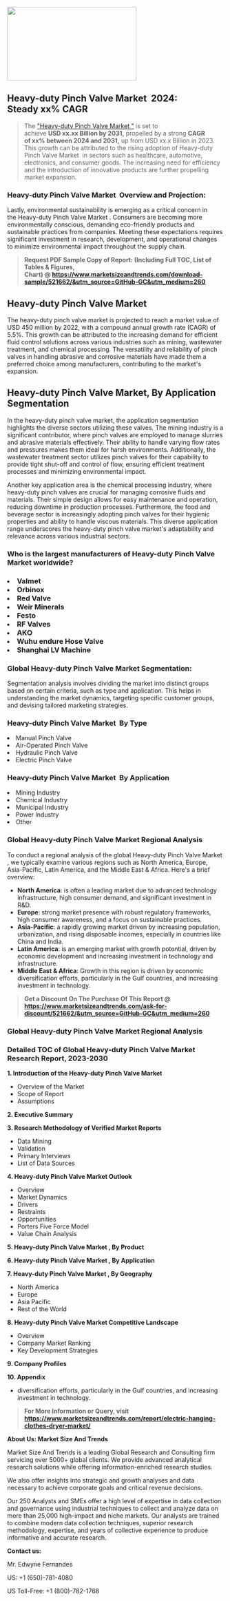 <p><img class="alignnone size-medium wp-image-20088" src="https://ffe5etoiles.com/wp-content/uploads/2024/12/MST1-300x171.png" alt="" width="300" height="171" /></p><h2 id="ember46" class="ember-view reader-text-block__heading-2">Heavy-duty Pinch Valve Market &nbsp;2024: Steady&nbsp;xx% CAGR</h2><blockquote id="ember47" class="ember-view reader-text-block__blockquote">The&nbsp;<a class="app-aware-link " href="https://www.marketsizeandtrends.com/download-sample/521662/&utm_source=GitHub-GC&utm_medium=260" target="_blank" data-test-app-aware-link="">"Heavy-duty Pinch Valve Market "</a>&nbsp;is set to achieve&nbsp;<strong>USD&nbsp;xx.xx&nbsp;Billion by 2031,</strong>&nbsp;propelled by a strong&nbsp;<strong>CAGR of&nbsp;xx% between 2024 and 2031,</strong>&nbsp;up from USD xx.x Billion in 2023. This growth can be attributed to the rising adoption of&nbsp;Heavy-duty Pinch Valve Market &nbsp;in sectors such as healthcare, automotive, electronics, and consumer goods. The increasing need for efficiency and the introduction of innovative products are further propelling market expansion.</blockquote><h3 id="ember48" class="ember-view reader-text-block__heading-3">Heavy-duty Pinch Valve Market &nbsp;Overview and Projection:</h3><p id="ember49" class="ember-view reader-text-block__paragraph">Lastly, environmental sustainability is emerging as a critical concern in the&nbsp;Heavy-duty Pinch Valve Market . Consumers are becoming more environmentally conscious, demanding eco-friendly products and sustainable practices from companies. Meeting these expectations requires significant investment in research, development, and operational changes to minimize environmental impact throughout the supply chain.</p><blockquote id="ember50" class="ember-view reader-text-block__blockquote"><strong>Request PDF Sample Copy of Report: (Including Full TOC, List of Tables &amp; Figures, Chart)&nbsp;@&nbsp;<strong><a href="https://www.marketsizeandtrends.com/download-sample/521662/&utm_source=GitHub-GC&utm_medium=260" target="_blank">https://www.marketsizeandtrends.com/download-sample/521662/&utm_source=GitHub-GC&utm_medium=260</a></strong></strong></blockquote><h3 class=""> <h2>Heavy-duty Pinch Valve Market</h2><p>The heavy-duty pinch valve market is projected to reach a market value of USD 450 million by 2022, with a compound annual growth rate (CAGR) of 5.5%. This growth can be attributed to the increasing demand for efficient fluid control solutions across various industries such as mining, wastewater treatment, and chemical processing. The versatility and reliability of pinch valves in handling abrasive and corrosive materials have made them a preferred choice among manufacturers, contributing to the market's expansion.</p><h2>Heavy-duty Pinch Valve Market, By Application Segmentation</h2><p>In the heavy-duty pinch valve market, the application segmentation highlights the diverse sectors utilizing these valves. The mining industry is a significant contributor, where pinch valves are employed to manage slurries and abrasive materials effectively. Their ability to handle varying flow rates and pressures makes them ideal for harsh environments. Additionally, the wastewater treatment sector utilizes pinch valves for their capability to provide tight shut-off and control of flow, ensuring efficient treatment processes and minimizing environmental impact.</p><p>Another key application area is the chemical processing industry, where heavy-duty pinch valves are crucial for managing corrosive fluids and materials. Their simple design allows for easy maintenance and operation, reducing downtime in production processes. Furthermore, the food and beverage sector is increasingly adopting pinch valves for their hygienic properties and ability to handle viscous materials. This diverse application range underscores the heavy-duty pinch valve market's adaptability and relevance across various industrial sectors.</p></h3><h3 id="" class="">Who is the largest manufacturers of&nbsp;Heavy-duty Pinch Valve Market worldwide?</h3><h3 class=""></Li><Li>Valmet</Li><Li> Orbinox</Li><Li> Red Valve</Li><Li> Weir Minerals</Li><Li> Festo</Li><Li> RF Valves</Li><Li> AKO</Li><Li> Wuhu endure Hose Valve</Li><Li> Shanghai LV Machine</h3><h3 id="ember53" class="ember-view reader-text-block__heading-3">Global&nbsp;Heavy-duty Pinch Valve Market Segmentation:</h3><p id="ember54" class="ember-view reader-text-block__paragraph">Segmentation analysis involves dividing the market into distinct groups based on certain criteria, such as type and application. This helps in understanding the market dynamics, targeting specific customer groups, and devising tailored marketing strategies.</p><h3 id="" class="">Heavy-duty Pinch Valve Market &nbsp;By Type</h3><p></Li><Li>Manual Pinch Valve</Li><Li> Air-Operated Pinch Valve</Li><Li> Hydraulic Pinch Valve</Li><Li> Electric Pinch Valve</p><h3 id="" class="">Heavy-duty Pinch Valve Market &nbsp;By Application</h3><p class=""></Li><Li>Mining Industry</Li><Li> Chemical Industry</Li><Li> Municipal Industry</Li><Li> Power Industry</Li><Li> Other</p><h3 id="ember62" class="ember-view reader-text-block__heading-3">Global Heavy-duty Pinch Valve Market Regional Analysis</h3><p id="ember63" class="ember-view reader-text-block__paragraph">To conduct a regional analysis of the global Heavy-duty Pinch Valve Market , we typically examine various regions such as North America, Europe, Asia-Pacific, Latin America, and the Middle East &amp; Africa. Here's a brief overview:</p><ul><li><strong>North America</strong>: is often a leading market due to advanced technology infrastructure, high consumer demand, and significant investment in R&amp;D.</li><li><strong>Europe</strong>: strong market presence with robust regulatory frameworks, high consumer awareness, and a focus on sustainable practices.</li><li><strong>Asia-Pacific</strong>: a rapidly growing market driven by increasing population, urbanization, and rising disposable incomes, especially in countries like China and India.</li><li><strong>Latin America</strong>: is an emerging market with growth potential, driven by economic development and increasing investment in technology and infrastructure.</li><li><strong>Middle East &amp; Africa</strong>: Growth in this region is driven by economic diversification efforts, particularly in the Gulf countries, and increasing investment in technology.</li></ul><blockquote id="ember61" class="ember-view reader-text-block__blockquote"><strong>Get a Discount On The Purchase Of This Report @ <strong><a href="https://html-cleaner.com/" target="">https://www.marketsizeandtrends.com/ask-for-discount/521662/&utm_source=GitHub-GC&utm_medium=260</a></strong></strong></blockquote><h3 id="ember62" class="ember-view reader-text-block__heading-3">Global Heavy-duty Pinch Valve Market Regional Analysis</h3><h3 id="" class="">Detailed TOC of Global Heavy-duty Pinch Valve Market Research Report, 2023-2030</h3><p id="" class=""><strong>1. Introduction of the Heavy-duty Pinch Valve Market </strong></p><ul><li>Overview of the Market</li><li>Scope of Report</li><li>Assumptions</li></ul><p id="" class=""><strong>2. Executive Summary</strong></p><p id="" class=""><strong>3. Research Methodology of Verified Market Reports</strong></p><ul><li>Data Mining</li><li>Validation</li><li>Primary Interviews</li><li>List of Data Sources</li></ul><p id="" class=""><strong>4. Heavy-duty Pinch Valve Market Outlook</strong></p><ul><li>Overview</li><li>Market Dynamics</li><li>Drivers</li><li>Restraints</li><li>Opportunities</li><li>Porters Five Force Model</li><li>Value Chain Analysis</li></ul><p id="" class=""><strong>5. Heavy-duty Pinch Valve Market , By Product</strong></p><p id="" class=""><strong>6. Heavy-duty Pinch Valve Market , By Application</strong></p><p id="" class=""><strong>7. Heavy-duty Pinch Valve Market , By Geography</strong></p><ul><li>North America</li><li>Europe</li><li>Asia Pacific</li><li>Rest of the World</li></ul><p id="" class=""><strong>8. Heavy-duty Pinch Valve Market Competitive Landscape</strong></p><ul><li>Overview</li><li>Company Market Ranking</li><li>Key Development Strategies</li></ul><p id="" class=""><strong>9. Company Profiles</strong></p><p id="" class=""><strong>10. Appendix</strong></p><ul><li>diversification efforts, particularly in the Gulf countries, and increasing investment in technology.</li></ul><blockquote id="ember65" class="ember-view reader-text-block__blockquote"><strong>For More Information or Query, visit <strong><strong><a href="https://html-cleaner.com/" target="">https://www.marketsizeandtrends.com/report/electric-hanging-clothes-dryer-market/</a></strong></strong></strong></blockquote><p id="" class=""><strong>About Us: Market Size And Trends</strong></p><p id="" class="">Market Size And Trends is a leading Global Research and Consulting firm servicing over 5000+ global clients. We provide advanced analytical research solutions while offering information-enriched research studies.</p><p id="" class="">We also offer insights into strategic and growth analyses and data necessary to achieve corporate goals and critical revenue decisions.</p><p id="" class="">Our 250 Analysts and SMEs offer a high level of expertise in data collection and governance using industrial techniques to collect and analyze data on more than 25,000 high-impact and niche markets. Our analysts are trained to combine modern data collection techniques, superior research methodology, expertise, and years of collective experience to produce informative and accurate research.</p><p id="" class=""><strong>Contact us:</strong></p><p id="" class="">Mr. Edwyne Fernandes</p><p id="" class="">US: +1 (650)-781-4080</p><p id="" class="">US Toll-Free: +1 (800)-782-1768</p>
